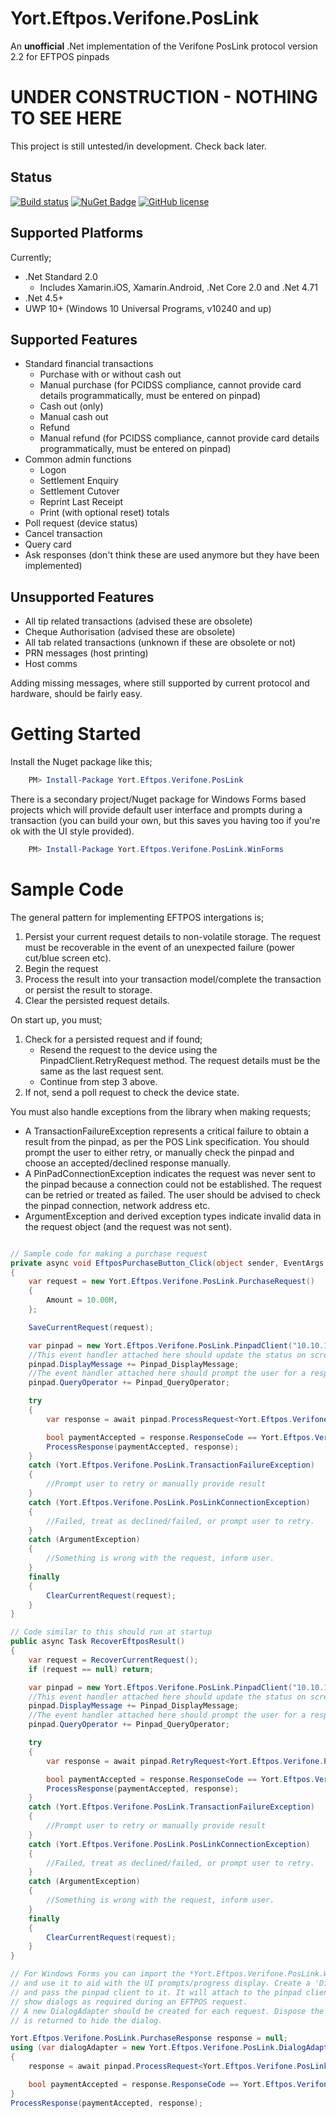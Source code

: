 # Yort.Eftpos.Verifone.PosLink

An **unofficial** .Net implementation of the Verifone PosLink protocol version 2.2 for EFTPOS pinpads

# UNDER CONSTRUCTION - NOTHING TO SEE HERE

This project is still untested/in development. Check back later.

## Status

[![Build status](https://ci.appveyor.com/api/projects/status/igna2bbereqn8qff?svg=true)](https://ci.appveyor.com/project/Yortw/yort-eftpos-verifone-poslink) [![NuGet Badge](https://buildstats.info/nuget/Yort.Eftpos.Verifone.PosLink)](https://www.nuget.org/packages/Yort.Eftpos.Verifone.PosLink/) [![GitHub license](https://img.shields.io/github/license/mashape/apistatus.svg)](https://github.com/Yortw/Yort.Eftpos.Verifone.PosLink/blob/master/LICENSE) 

## Supported Platforms

Currently;

* .Net Standard 2.0
    * Includes Xamarin.iOS, Xamarin.Android, .Net Core 2.0 and .Net 4.71
* .Net 4.5+
* UWP 10+ (Windows 10 Universal Programs, v10240 and up)

## Supported Features

* Standard financial transactions
    * Purchase with or without cash out
    * Manual purchase (for PCIDSS compliance, cannot provide card details programmatically, must be entered on pinpad)
    * Cash out (only)
    * Manual cash out 
    * Refund
    * Manual refund (for PCIDSS compliance, cannot provide card details programmatically, must be entered on pinpad)
* Common admin functions    
    * Logon
    * Settlement Enquiry
    * Settlement Cutover
    * Reprint Last Receipt
    * Print (with optional reset) totals
* Poll request (device status)
* Cancel transaction
* Query card
* Ask responses (don't think these are used anymore but they have been implemented)

## Unsupported Features

* All tip related transactions (advised these are obsolete)
* Cheque Authorisation (advised these are obsolete)
* All tab related transactions (unknown if these are obsolete or not)
* PRN messages (host printing)
* Host comms

Adding missing messages, where still supported by current protocol and hardware, should be fairly easy.

# Getting Started

Install the Nuget package like this;

```powershell
    PM> Install-Package Yort.Eftpos.Verifone.PosLink
```

There is a secondary project/Nuget package for Windows Forms based projects which will provide default user interface and prompts during a transaction (you can build your own, but this saves you having too if you're ok with the UI style provided). 

```powershell
    PM> Install-Package Yort.Eftpos.Verifone.PosLink.WinForms
```

# Sample Code

The general pattern for implementing EFTPOS intergations is;

1. Persist your current request details to non-volatile storage. The request must be recoverable in the event of an unexpected failure (power cut/blue screen etc).
2. Begin the request
3. Process the result into your transaction model/complete the transaction or persist the result to storage.
4. Clear the persisted request details.

On start up, you must;

1. Check for a persisted request and if found;
    * Resend the request to the device using the PinpadClient.RetryRequest method. The request details must be the same as the last request sent.
    * Continue from step 3 above.
2. If not, send a poll request to check the device state.

You must also handle exceptions from the library when making requests;

* A TransactionFailureException represents a critical failure to obtain a result from the pinpad, as per the POS Link specification. You should prompt the user to either retry, or manually check the pinpad and choose an accepted/declined response manually.
* A PinPadConnectionException indicates the request was never sent to the pinpad because a connection could not be established. The request can be retried or treated as failed. The user should be advised to check the pinpad connection, network address etc.
* ArgumentException and derived exception types indicate invalid data in the request object (and the request was not sent).
 
```c#

// Sample code for making a purchase request
private async void EftposPurchaseButton_Click(object sender, EventArgs e)
{
    var request = new Yort.Eftpos.Verifone.PosLink.PurchaseRequest()
    {
        Amount = 10.00M,
    };

    SaveCurrentRequest(request);

    var pinpad = new Yort.Eftpos.Verifone.PosLink.PinpadClient("10.10.10.118");
    //This event handler attached here should update the status on screen. 
    pinpad.DisplayMessage += Pinpad_DisplayMessage;
    //The event handler attached here should prompt the user for a response to the query passed in the event arguments.
    pinpad.QueryOperator += Pinpad_QueryOperator; 

    try
    {
        var response = await pinpad.ProcessRequest<Yort.Eftpos.Verifone.PosLink.PurchaseRequest, Yort.Eftpos.Verifone.PosLink.PurchaseResponse>(request);

        bool paymentAccepted = response.ResponseCode == Yort.Eftpos.Verifone.PosLink.ResponseCodes.Accepted;
        ProcessResponse(paymentAccepted, response);
    }
    catch (Yort.Eftpos.Verifone.PosLink.TransactionFailureException)
    {
        //Prompt user to retry or manually provide result
    }
    catch (Yort.Eftpos.Verifone.PosLink.PosLinkConnectionException)
    {
        //Failed, treat as declined/failed, or prompt user to retry.
    }
    catch (ArgumentException)
    {
        //Something is wrong with the request, inform user.
    }
    finally
    {
        ClearCurrentRequest(request);
    }
}

// Code similar to this should run at startup
public async Task RecoverEftposResult()
{
    var request = RecoverCurrentRequest();
    if (request == null) return;

    var pinpad = new Yort.Eftpos.Verifone.PosLink.PinpadClient("10.10.10.118");
    //This event handler attached here should update the status on screen.
    pinpad.DisplayMessage += Pinpad_DisplayMessage;
    //The event handler attached here should prompt the user for a response to the query passed in the event arguments.
    pinpad.QueryOperator += Pinpad_QueryOperator;

    try
    {
        var response = await pinpad.RetryRequest<Yort.Eftpos.Verifone.PosLink.PurchaseRequest, Yort.Eftpos.Verifone.PosLink.PurchaseResponse>(request);

        bool paymentAccepted = response.ResponseCode == Yort.Eftpos.Verifone.PosLink.ResponseCodes.Accepted;
        ProcessResponse(paymentAccepted, response);
    }
    catch (Yort.Eftpos.Verifone.PosLink.TransactionFailureException)
    {
        //Prompt user to retry or manually provide result
    }
    catch (Yort.Eftpos.Verifone.PosLink.PosLinkConnectionException)
    {
        //Failed, treat as declined/failed, or prompt user to retry.
    }
    catch (ArgumentException)
    {
        //Something is wrong with the request, inform user.
    }
    finally
    {
        ClearCurrentRequest(request);
    }
}

// For Windows Forms you can import the *Yort.Eftpos.Verifone.PosLink.WinForms* Nuget package, 
// and use it to aid with the UI prompts/progress display. Create a 'DialogAdapter' instance
// and pass the pinpad client to it. It will attach to the pinpad client events and automatically 
// show dialogs as required during an EFTPOS request.
// A new DialogAdapter should be created for each request. Dispose the adatper after the response
// is returned to hide the dialog.

Yort.Eftpos.Verifone.PosLink.PurchaseResponse response = null;
using (var dialogAdapter = new Yort.Eftpos.Verifone.PosLink.DialogAdapter(pinpad, null, false))
{
    response = await pinpad.ProcessRequest<Yort.Eftpos.Verifone.PosLink.PurchaseRequest, Yort.Eftpos.Verifone.PosLink.PurchaseResponse>(request);

    bool paymentAccepted = response.ResponseCode == Yort.Eftpos.Verifone.PosLink.ResponseCodes.Accepted;
}
ProcessResponse(paymentAccepted, response);

```